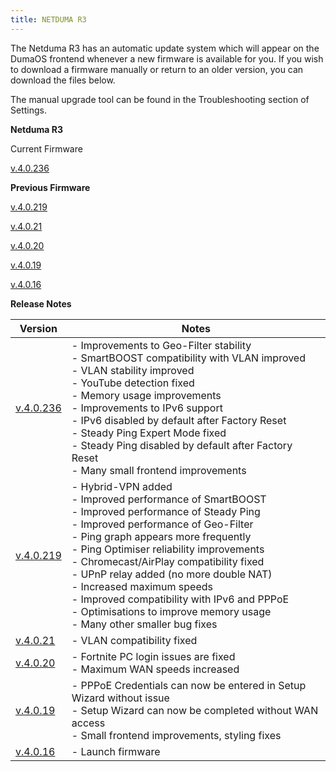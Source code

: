 ```yaml
---
title: NETDUMA R3
---
```


The Netduma R3 has an automatic update system which will appear on the DumaOS frontend whenever a new firmware is available for you. If you wish to download a firmware manually or return to an older version, you can download the files 
below.

The manual upgrade tool can be found in the Troubleshooting section of Settings.

**Netduma R3**

Current Firmware

[v.4.0.236](https://forum.netduma.com/topic/56107-new-r3-firmware-40236/)  

**Previous Firmware**

[v.4.0.219](https://forum.netduma.com/applications/core/interface/file/attachment.php?id=41720&key=c7ef49cfa27931fba39babdc31adb17f)

[v.4.0.21](https://drive.google.com/file/d/1hoOdOxJ9Ve9JZB1yUOiLcLqRlJnL5-bp/view?usp=sharing) 

[v.4.0.20](https://drive.google.com/file/d/1vDkNQZdd_EAS9rgP_zk_bh9TJjj06-eh/view?usp=sharing)

[v.4.0.19](https://drive.google.com/file/d/19glLDdlx-Nb1k9MB5GifHMIvyvJvfDTn/view?usp=sharing)

[v.4.0.16](https://drive.google.com/file/d/11j913tnodzS5TKASdxtKpBI4KQ_no1ec/view?usp=sharing)

****Release Notes****

| **Version**                                                                                                                          | **Notes**                                                                                                                                                                                                                                                                                                                                                                                                                                                                          |
| ------------------------------------------------------------------------------------------------------------------------------------ | ---------------------------------------------------------------------------------------------------------------------------------------------------------------------------------------------------------------------------------------------------------------------------------------------------------------------------------------------------------------------------------------------------------------------------------------------------------------------------------- |
| [v.4.0.236](https://forum.netduma.com/topic/56107-new-r3-firmware-40236/)                                                            | - Improvements to Geo-Filter stability<br>- SmartBOOST compatibility with VLAN improved<br>- VLAN stability improved<br>- YouTube detection fixed<br>- Memory usage improvements<br>- Improvements to IPv6 support<br>- IPv6 disabled by default after Factory Reset<br>- Steady Ping Expert Mode fixed<br>- Steady Ping disabled by default after Factory Reset<br>- Many small frontend improvements                                                                             |
| [v.4.0.219](https://forum.netduma.com/applications/core/interface/file/attachment.php?id=41720&key=c7ef49cfa27931fba39babdc31adb17f) | - Hybrid-VPN added<br>- Improved performance of SmartBOOST<br>- Improved performance of Steady Ping<br>- Improved performance of Geo-Filter<br>- Ping graph appears more frequently<br>- Ping Optimiser reliability improvements<br>- Chromecast/AirPlay compatibility fixed<br>- UPnP relay added (no more double NAT)<br>- Increased maximum speeds<br>- Improved compatibility with IPv6 and PPPoE<br>- Optimisations to improve memory usage<br>- Many other smaller bug fixes |
| [v.4.0.21](https://drive.google.com/file/d/1hoOdOxJ9Ve9JZB1yUOiLcLqRlJnL5-bp/view?usp=sharing)                                       | - VLAN compatibility fixed                                                                                                                                                                                                                                                                                                                                                                                                                                                         |
| [v.4.0.20](https://drive.google.com/file/d/1vDkNQZdd_EAS9rgP_zk_bh9TJjj06-eh/view?usp=sharing)                                       | - Fortnite PC login issues are fixed<br>- Maximum WAN speeds increased                                                                                                                                                                                                                                                                                                                                                                                                             |
| [v.4.0.19](https://drive.google.com/file/d/19glLDdlx-Nb1k9MB5GifHMIvyvJvfDTn/view?usp=sharing)                                       | - PPPoE Credentials can now be entered in Setup Wizard without issue<br>- Setup Wizard can now be completed without WAN access<br>- Small frontend improvements, styling fixes                                                                                                                                                                                                                                                                                                     |
| [v.4.0.16](https://drive.google.com/file/d/11j913tnodzS5TKASdxtKpBI4KQ_no1ec/view?usp=sharing)                                       | - Launch firmware                                                                                                                                                                                                                                                                                                                                                                                                                                                                  |
